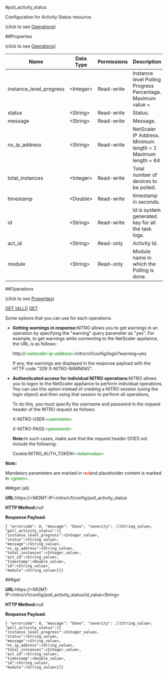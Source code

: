 #poll_activity_status



Configuration for Activity Status resource.

<span>(click to see [Operations](#operations))</span>



##Properties 

<span>(click to see [Operations](#operations))</span>





<table><thead><tr><th>Name</th><th>Data Type</th><th>Permissions</th><th>Description</th></tr></thead><tbody><tr><td>instance_level_progress</td><td>&lt;Integer></td><td>Read-write</td><td>Instance level Polling Progress Percentage.<br>Maximum value =</td></tr><tr><td>status</td><td>&lt;String></td><td>Read-write</td><td>Status.</td></tr><tr><td>message</td><td>&lt;String></td><td>Read-write</td><td>Message.</td></tr><tr><td>ns_ip_address</td><td>&lt;String></td><td>Read-write</td><td>NetScaler IP Address.<br>Minimum length = 1<br>Maximum length = 64</td></tr><tr><td>total_instances</td><td>&lt;Integer></td><td>Read-write</td><td>Total number of devices to be polled.</td></tr><tr><td>timestamp</td><td>&lt;Double></td><td>Read-write</td><td>timestamp in seconds.</td></tr><tr><td>id</td><td>&lt;String></td><td>Read-write</td><td>Id is system generated key for all the task logs.</td></tr><tr><td>act_id</td><td>&lt;String></td><td>Read-only</td><td>Activity Id.</td></tr><tr><td>module</td><td>&lt;String></td><td>Read-only</td><td>Module name in which the Polling is done.</td></tr></tbody></table>

##Operations 

<span>(click to see [Properties](#properties))</span>





[GET (ALL)](#get-all)| [GET](#get)





Some options that you can use for each operations:

<ul><li><p><b>Getting warnings in response:</b>NITRO allows you to get warnings in an operation by specifying the "warning" query parameter as "yes". For example, to get warnings while connecting to the NetScaler appliance, the URL is as follows:</p><p>http://<span style="color:green;font-style:italic;">&lt;netscaler-ip-address&gt;</span>/nitro/v1/config/login?warning=yes</p><p>If any, the warnings are displayed in the response payload with the HTTP code "209 X-NITRO-WARNING".</p></li><li><p><b>Authenticated access for individual NITRO operations:</b>NITRO allows you to logon to the NetScaler appliance to perform individual operations. You can use this option instead of creating a NITRO session (using the login object) and then using that session to perform all operations,</p><p>To do this, you must specify the username and password in the request header of the NITRO request as follows:</p><p>X-NITRO-USER:<span style="color:green;font-style:italic;">&lt;username&gt;</span></p><p>X-NITRO-PASS:<span style="color:green;font-style:italic;">&lt;password&gt;</span></p><p><b>Note:</b>In such cases, make sure that the request header DOES not include the following:</p><p>Cookie:NITRO_AUTH_TOKEN=<span style="color:green;font-style:italic;">&lt;tokenvalue&gt;</span></p></li></ul>







***Note:*** 

Mandatory parameters are marked in <span style="color:#FF0000;">red</span>and placeholder content is marked in <span style="color:green;font-style:italic">&lt;green&gt;</span>.



###get (all)







<b>URL:</b>https://&lt;MGMT-IP&gt;/nitro/v1/config/poll_activity_status

<b>HTTP Method:</b>null

<b>Response Payload: </b>
```
{ "errorcode": 0, "message": "Done", "severity": ;ltString_value>, "poll_activity_status":[{
"instance_level_progress":<Integer_value>,
"status":<String_value>,
"message":<String_value>,
"ns_ip_address":<String_value>,
"total_instances":<Integer_value>,
"act_id":<String_value>,
"timestamp":<Double_value>,
"id":<String_value>,
"module":<String_value>}]}
```







###get







<b>URL:</b>https://&lt;MGMT-IP&gt;/nitro/v1/config/poll_activity_status/id_value&lt;String&gt;

<b>HTTP Method:</b>null

<b>Response Payload: </b>
```
{ "errorcode": 0, "message": "Done", "severity": ;ltString_value>, "poll_activity_status":[{
"instance_level_progress":<Integer_value>,
"status":<String_value>,
"message":<String_value>,
"ns_ip_address":<String_value>,
"total_instances":<Integer_value>,
"act_id":<String_value>,
"timestamp":<Double_value>,
"id":<String_value>,
"module":<String_value>}]}
```







